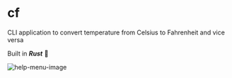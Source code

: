 # cf

CLI application to convert temperature from Celsius to Fahrenheit and vice versa

Built in **_Rust_** 🚀

![help-menu-image](https://user-images.githubusercontent.com/75202541/200177851-c750f8ed-a86b-4131-ab83-a53026c20e14.png)
